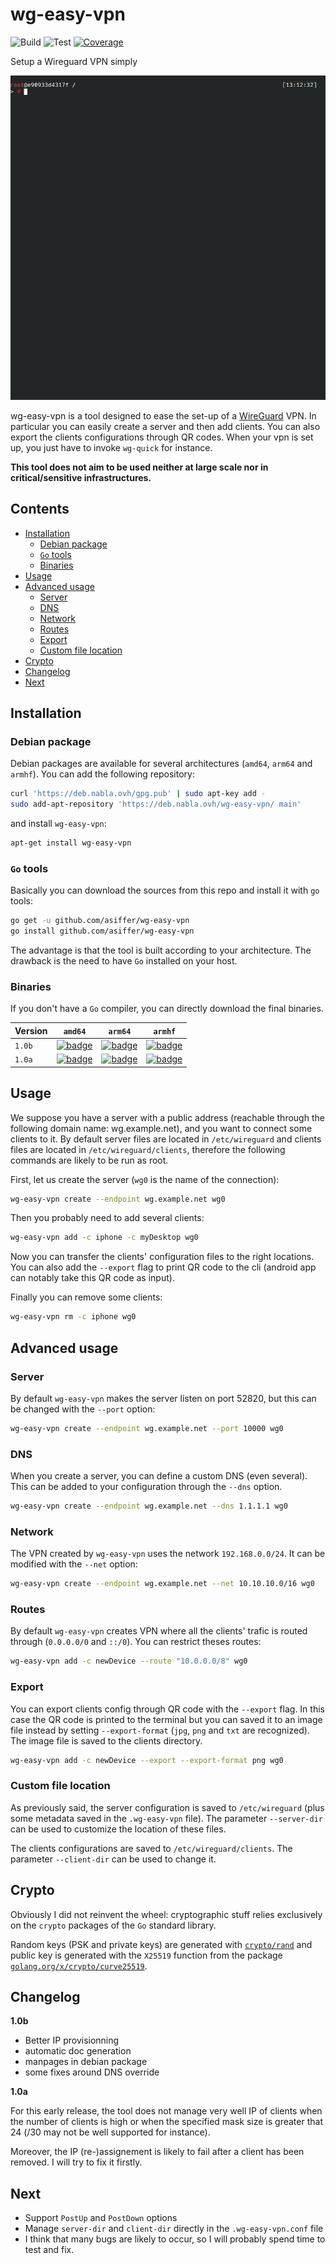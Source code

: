 # wg-easy-vpn

![Build](https://github.com/asiffer/wg-easy-vpn/workflows/Build/badge.svg)
![Test](https://github.com/asiffer/wg-easy-vpn/workflows/Test/badge.svg)
[![Coverage](https://codecov.io/gh/asiffer/wg-easy-vpn/branch/master/graph/badge.svg)](https://codecov.io/gh/asiffer/wg-easy-vpn)



Setup a Wireguard VPN simply

![demo](assets/demo.gif)

wg-easy-vpn is a tool designed to ease the set-up of a
[WireGuard](https://www.wireguard.com/) VPN. In particular you can easily create a server
and then add clients. You can also export the clients
configurations through QR codes.
When your vpn is set up, you just have to invoke `wg-quick`
for instance.

**This tool does not aim to be used neither at large scale nor in critical/sensitive infrastructures.**

## Contents

- [Installation](#installation)
    - [Debian package](#debian-package)
    - [`Go` tools](#go-tools)
    - [Binaries](#binaries)
- [Usage](#usage)
- [Advanced usage](#advanced-usage)
    - [Server](#server)
    - [DNS](#dns)
    - [Network](#network)
    - [Routes](#routes)
    - [Export](#export)
    - [Custom file location](#custom-file-location)
- [Crypto](#crypto)
- [Changelog](#changelog)
- [Next](#next)

## Installation

### Debian package

Debian packages are available for several architectures (`amd64`, `arm64` and `armhf`). You can add the following repository:

```bash
curl 'https://deb.nabla.ovh/gpg.pub' | sudo apt-key add -
sudo add-apt-repository 'https://deb.nabla.ovh/wg-easy-vpn/ main'
```
and install `wg-easy-vpn`:
```bash
apt-get install wg-easy-vpn
```

### `Go` tools

Basically you can download the sources from this repo and install it with
`go` tools:

```bash
go get -u github.com/asiffer/wg-easy-vpn
go install github.com/asiffer/wg-easy-vpn
```

The advantage is that the tool is built according to your architecture. The drawback is the need to have `Go` installed on your host.

### Binaries

If you don't have a `Go` compiler, you can directly download the final binaries.

| Version | `amd64` | `arm64` | `armhf` |
|---------|---------|---------|---------|
| `1.0b`  | [![badge](https://img.shields.io/badge/1.0b-amd64-00ADD8?style=flat-square&logo=go)]() | [![badge](https://img.shields.io/badge/1.0b-arm64-00ADD8?style=flat-square&logo=go)]() | [![badge](https://img.shields.io/badge/1.0b-armhf-00ADD8?style=flat-square&logo=go)]() |
| `1.0a`  | [![badge](https://img.shields.io/badge/1.0a-amd64-00ADD8?style=flat-square&logo=go)](https://github.com/asiffer/wg-easy-vpn/releases/download/1.0a/wg-easy-vpn-amd64) | [![badge](https://img.shields.io/badge/1.0a-arm64-00ADD8?style=flat-square&logo=go)](https://github.com/asiffer/wg-easy-vpn/releases/download/1.0a/wg-easy-vpn-arm64) | [![badge](https://img.shields.io/badge/1.0a-armhf-00ADD8?style=flat-square&logo=go)](https://github.com/asiffer/wg-easy-vpn/releases/download/1.0a/wg-easy-vpn-armhf)

<!-- ### Debian package

Debian packages are also available for different architectures
to distribute `wg-easy-vpn` to various debian-like platforms.

[![badge](https://img.shields.io/badge/debian-amd64-A81D33?style=flat-square&logo=debian)](https://github.com/asiffer/wg-easy-vpn/releases/download/1.0a/wg-easy-vpn_1.0a_amd64.deb)
[![badge](https://img.shields.io/badge/debian-arm64-A81D33?style=flat-square&logo=debian)](https://github.com/asiffer/wg-easy-vpn/releases/download/1.0a/wg-easy-vpn_1.0a_arm64.deb)
[![badge](https://img.shields.io/badge/debian-armhf-A81D33?style=flat-square&logo=debian)](https://github.com/asiffer/wg-easy-vpn/releases/download/1.0a/wg-easy-vpn_1.0a_armhf.deb) -->

## Usage

We suppose you have a server with a public address
(reachable through the following domain name: wg.example.net), and you
want to connect some clients to it. 
By default server files are located in `/etc/wireguard` and clients
files are located in `/etc/wireguard/clients`, therefore the following
commands are likely to be run as root.

First, let us create the server (`wg0` is the name of the connection):

```bash
wg-easy-vpn create --endpoint wg.example.net wg0
```

Then you probably need to add several clients:

```bash
wg-easy-vpn add -c iphone -c myDesktop wg0
```

Now you can transfer the clients' configuration files
to the right locations. You can also add the `--export`
flag to print QR code to the cli (android app can notably take 
this QR code as input).

Finally you can remove some clients:
```bash
wg-easy-vpn rm -c iphone wg0
```

## Advanced usage

### Server

By default `wg-easy-vpn` makes the server listen on port 52820, but this 
can be changed with the `--port` option:

```bash
wg-easy-vpn create --endpoint wg.example.net --port 10000 wg0
```


### DNS

When you create a server, you can define a custom DNS (even several). This can be added to your configuration through the `--dns` option.

```bash
wg-easy-vpn create --endpoint wg.example.net --dns 1.1.1.1 wg0
```


### Network

The VPN created by `wg-easy-vpn` uses the network `192.168.0.0/24`. It can be modified with the `--net` option:

```bash
wg-easy-vpn create --endpoint wg.example.net --net 10.10.10.0/16 wg0
```



### Routes

By default `wg-easy-vpn` creates VPN where all the clients' trafic is 
routed through (`0.0.0.0/0` and `::/0`). You can restrict theses routes:

```bash
wg-easy-vpn add -c newDevice --route "10.0.0.0/8" wg0
```

### Export

You can export clients config through QR code with the `--export` flag.
In this case the QR code is printed to the terminal but you can saved it
to an image file instead by setting `--export-format` (`jpg`, `png` and `txt` are recognized). The image file is saved to the clients directory.

```bash
wg-easy-vpn add -c newDevice --export --export-format png wg0
```


### Custom file location

As previously said, the server configuration is saved to `/etc/wireguard` 
(plus some metadata saved in the `.wg-easy-vpn` file). The parameter 
`--server-dir` can be used to customize the location of these files.

The clients configurations are saved to `/etc/wireguard/clients`. 
The parameter `--client-dir` can be used to change it.


## Crypto

Obviously I did not reinvent the wheel: cryptographic stuff relies exclusively on the `crypto` packages of the `Go` standard library.

Random keys (PSK and private keys) are generated with [`crypto/rand`](https://golang.org/pkg/crypto/rand/) and public key is generated with the `X25519` function from the package [`golang.org/x/crypto/curve25519`](https://pkg.go.dev/golang.org/x/crypto/curve25519?tab=doc).

## Changelog

**1.0b**
 - Better IP provisionning 
 - automatic doc generation
 - manpages in debian package
 - some fixes around DNS override

**1.0a**

For this early release, the tool does not manage very well IP of clients when the number of 
clients is high or when the specified mask size is greater that 24 (/30 may not be well supported for instance).

Moreover, the IP (re-)assignement is likely to fail after a client has been removed. I will try to fix it firstly.

## Next 

- Support `PostUp` and `PostDown` options
- Manage `server-dir` and `client-dir` directly in the `.wg-easy-vpn.conf` file
- I think that many bugs are likely to occur, so I will probably spend time to test and fix.

